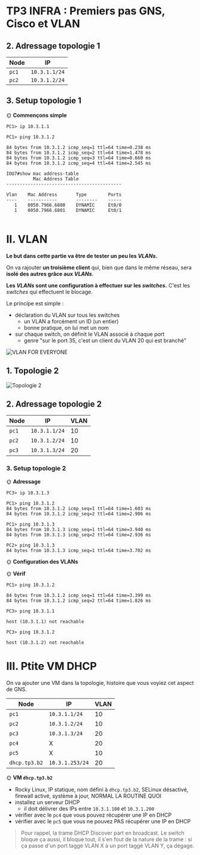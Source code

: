 # TP3 INFRA : Premiers pas GNS, Cisco et VLAN


## 2. Adressage topologie 1

| Node  | IP            |
| ----- | ------------- |
| `pc1` | `10.3.1.1/24` |
| `pc2` | `10.3.1.2/24` |

## 3. Setup topologie 1

🌞 **Commençons simple**
```
PC1> ip 10.3.1.1

PC1> ping 10.3.1.2

84 bytes from 10.3.1.2 icmp_seq=1 ttl=64 time=0.238 ms
84 bytes from 10.3.1.2 icmp_seq=2 ttl=64 time=1.478 ms
84 bytes from 10.3.1.2 icmp_seq=3 ttl=64 time=0.660 ms
84 bytes from 10.3.1.2 icmp_seq=4 ttl=64 time=2.545 ms

IOU7#show mac address-table
          Mac Address Table
-------------------------------------------

Vlan    Mac Address       Type        Ports
----    -----------       --------    -----
   1    0050.7966.6800    DYNAMIC     Et0/0
   1    0050.7966.6801    DYNAMIC     Et0/1


```
# II. VLAN

**Le but dans cette partie va être de tester un peu les *VLANs*.**

On va rajouter **un troisième client** qui, bien que dans le même réseau, sera **isolé des autres grâce aux *VLANs***.

**Les *VLANs* sont une configuration à effectuer sur les *switches*.** C'est les *switches* qui effectuent le blocage.

Le principe est simple :

- déclaration du VLAN sur tous les switches
  - un VLAN a forcément un ID (un entier)
  - bonne pratique, on lui met un nom
- sur chaque switch, on définit le VLAN associé à chaque port
  - genre "sur le port 35, c'est un client du VLAN 20 qui est branché"

![VLAN FOR EVERYONE](./img/get_a_vlan.jpg)

## 1. Topologie 2

![Topologie 2](./img/topo2.png)

## 2. Adressage topologie 2

| Node  | IP            | VLAN |
| ----- | ------------- | ---- |
| `pc1` | `10.3.1.1/24` | 10   |
| `pc2` | `10.3.1.2/24` | 10   |
| `pc3` | `10.3.1.3/24` | 20   |

### 3. Setup topologie 2

🌞 **Adressage**
```
PC3> ip 10.3.1.3

PC1> ping 10.3.1.2
84 bytes from 10.3.1.2 icmp_seq=1 ttl=64 time=1.603 ms
84 bytes from 10.3.1.2 icmp_seq=2 ttl=64 time=2.906 ms

PC1> ping 10.3.1.3
84 bytes from 10.3.1.3 icmp_seq=1 ttl=64 time=3.940 ms
84 bytes from 10.3.1.3 icmp_seq=2 ttl=64 time=2.936 ms

PC2> ping 10.3.1.3
84 bytes from 10.3.1.3 icmp_seq=1 ttl=64 time=3.702 ms

```
🌞 **Configuration des VLANs**



🌞 **Vérif**
```
PC1> ping 10.3.1.2

84 bytes from 10.3.1.2 icmp_seq=1 ttl=64 time=3.399 ms
84 bytes from 10.3.1.2 icmp_seq=2 ttl=64 time=1.826 ms

PC3> ping 10.3.1.1

host (10.3.1.1) not reachable

PC3> ping 10.3.1.2

host (10.3.1.2) not reachable
```



# III. Ptite VM DHCP

On va ajouter une VM dans la topologie, histoire que vous voyiez cet aspect de GNS.

| Node          | IP              | VLAN |
| ------------- | --------------- | ---- |
| `pc1`         | `10.3.1.1/24`   | 10   |
| `pc2`         | `10.3.1.2/24`   | 10   |
| `pc3`         | `10.3.1.3/24`   | 20   |
| `pc4`         | X               | 20   |
| `pc5`         | X               | 10   |
| `dhcp.tp3.b2` | `10.3.1.253/24` | 20   |

🌞 **VM `dhcp.tp3.b2`**

- Rocky Linux, IP statique, nom défini à `dhcp.tp3.b2`, SELinux désactivé, firewall activé, système à jour, NORMAL LA ROUTINE QUOI
- installez un serveur DHCP
  - il doit délivrer des IPs entre `10.3.1.100` et `10.3.1.200`
- vérifier avec le `pc4` que vous pouvez récupérer une IP en DHCP
- vérifier avec le `pc5` que vous ne pouvez PAS récupérer une IP en DHCP

> Pour rappel, la trame DHCP Discover part en broadcast. Le switch bloque ça aussi, il bloque tout, il s'en fout de la nature de la trame : si ça passe d'un port taggé VLAN X à un port taggé VLAN Y, ça dégage.

